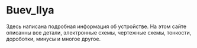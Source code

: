 # Buev_Ilya
Здесь написана подробная информация об устройстве. На этом сайте описанны все детали, электронные схемы, чертежные схемы, тонкости, дороботки, минусы и многое другое.
